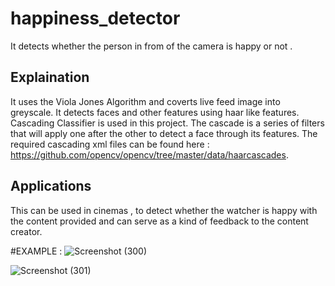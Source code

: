 # happiness_detector
It detects whether the person in from of the camera is happy or not .


## Explaination
It uses the Viola Jones Algorithm and coverts live feed image into greyscale. It detects faces and other features using haar like features. Cascading Classifier is used in this project.
The cascade is a series of filters that will apply one after the other to detect a face through its features.
The required cascading xml files can be found here : https://github.com/opencv/opencv/tree/master/data/haarcascades.

## Applications
This can be used in cinemas , to detect whether the watcher is happy with the content provided and can serve as a kind of feedback to the content creator. 

#EXAMPLE : 
![Screenshot (300)](https://user-images.githubusercontent.com/69198671/109946047-d65e3380-7cfd-11eb-8d48-8c61963fa664.png)

![Screenshot (301)](https://user-images.githubusercontent.com/69198671/109946109-e1b15f00-7cfd-11eb-9fd9-2e5746c88012.png)


